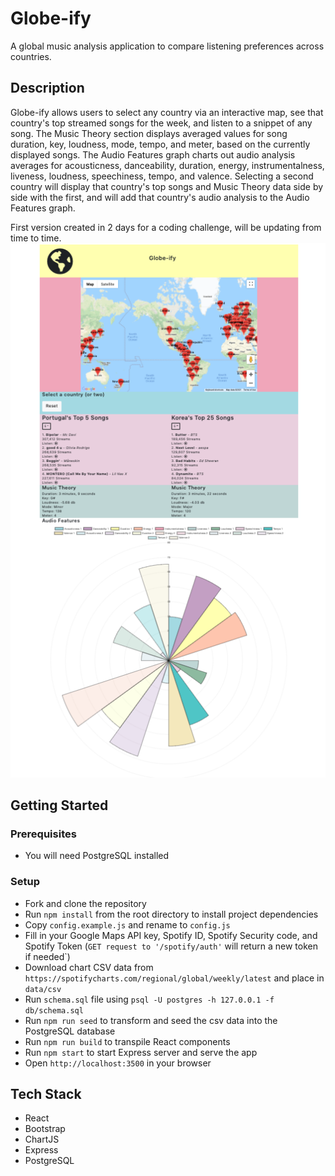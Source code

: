 # Globe-ify
A global music analysis application to compare listening preferences across countries.

## Description
Globe-ify allows users to select any country via an interactive map, see that country's top streamed songs for the week, and listen to a snippet of any song. The Music Theory section displays averaged values for song duration, key, loudness, mode, tempo, and meter, based on the currently displayed songs. The Audio Features graph charts out audio analysis averages for acousticness, danceability, duration, energy, instrumentalness, liveness, loudness, speechiness, tempo, and valence. Selecting a second country will display that country's top songs and Music Theory data side by side with the first, and will add that country's audio analysis to the Audio Features graph.

First version created in 2 days for a coding challenge, will be updating from time to time.
![globeifydemoimg](img/globeifyimg4.png)

## Getting Started

### Prerequisites
- You will need PostgreSQL installed

### Setup
- Fork and clone the repository
- Run `npm install` from the root directory to install project dependencies
- Copy `config.example.js` and rename to `config.js`
- Fill in your Google Maps API key, Spotify ID, Spotify Security code, and Spotify Token (`GET request to '/spotify/auth'` will return a new token if needed`)
- Download chart CSV data from `https://spotifycharts.com/regional/global/weekly/latest` and place in `data/csv`
- Run `schema.sql` file using `psql -U postgres -h 127.0.0.1 -f db/schema.sql`
- Run `npm run seed` to transform and seed the csv data into the PostgreSQL database
- Run `npm run build` to transpile React components
- Run `npm start` to start Express server and serve the app
- Open `http://localhost:3500` in your browser

## Tech Stack
- React
- Bootstrap
- ChartJS
- Express
- PostgreSQL


